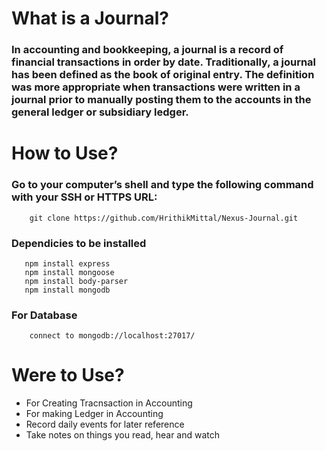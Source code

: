 <h1>What is a Journal?</h1>
<h3>In accounting and bookkeeping, a journal is a record of financial transactions in order by date. 
Traditionally, a journal has been defined as the book of original entry. The definition was more appropriate when transactions were
written in a journal prior to manually posting them to the accounts in the general ledger or subsidiary ledger.</h4>


<h1>How to Use?</h1>
<h3>Go to your computer’s shell and type the following command with your SSH or HTTPS URL:</h3>

```
    git clone https://github.com/HrithikMittal/Nexus-Journal.git
```
<h3>
Dependicies to be installed 
</h3>

```
   npm install express
   npm install mongoose
   npm install body-parser
   npm install mongodb
 ```
<h3>
    For Database 
</h3>

```
    connect to mongodb://localhost:27017/
```

<h1>Were to Use?</h1>
<ul>
    <li>For Creating Tracnsaction in Accounting</li>
    <li>For making Ledger in Accounting</li>
    <li>Record daily events for later reference</li>
    <li>Take notes on things you read, hear and watch</li>
</ul>




